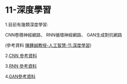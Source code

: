 # 11-深度學習

1.目前有幾類深度學習:

CNN卷積神經網路、
RNN循環神經網路、
GAN生成對抗網路

(參考資料 <a href="https://misavo.com/blog/%E9%99%B3%E9%8D%BE%E8%AA%A0/%E6%9B%B8%E7%B1%8D/%E4%BA%BA%E5%B7%A5%E6%99%BA%E6%85%A7/11-%E6%B7%B1%E5%BA%A6%E5%AD%B8%E7%BF%92">陳鍾誠教授-人工智慧-11.深度學習</a>)

2.<a href="https://brohrer.mcknote.com/zh-Hant/how_machine_learning_works/how_convolutional_neural_networks_work.html">CNN 參考資料</a>

3.<a href="https://brohrer.mcknote.com/zh-Hant/how_machine_learning_works/how_rnns_lstm_work.html">RNN 參考資料</a>

4.<a href="https://medium.com/@gau820827/%E6%95%99%E9%9B%BB%E8%85%A6%E7%95%AB%E7%95%AB-%E5%88%9D%E5%BF%83%E8%80%85%E7%9A%84%E7%94%9F%E6%88%90%E5%BC%8F%E5%B0%8D%E6%8A%97%E7%B6%B2%E8%B7%AF-gan-%E5%85%A5%E9%96%80%E7%AD%86%E8%A8%98-tensorflow-python3-dfad71662952">GAN參考資料</a>


